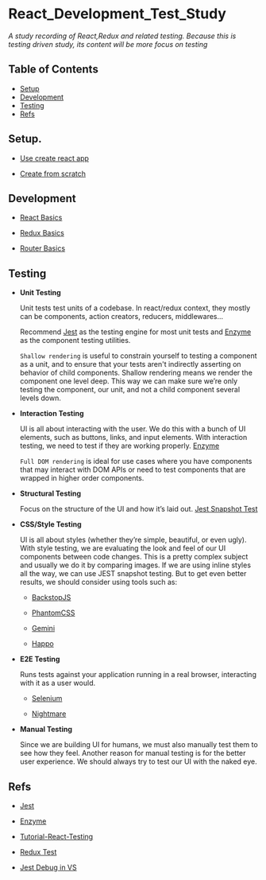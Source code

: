 # React_Development_Test_Study

*A study recording of React,Redux and related testing. 
Because this is testing driven study, its content will be more focus on testing*

## Table of Contents

  - [Setup](#setup)
  - [Development](#development)
  - [Testing](#testing)
  - [Refs](#refs)
  
## Setup.

  * [Use create react app](https://github.com/facebook/create-react-app)

  * [Create from scratch](https://www.robinwieruch.de/minimal-react-webpack-babel-setup/)

## Development

  * [React Basics](https://reactjs.org/docs/hello-world.html)

  * [Redux Basics](https://redux.js.org/basics)

  * [Router Basics](https://reacttraining.com/react-router/web/example/basic)

## Testing

  - **Unit Testing** 

    Unit tests test units of a codebase. In react/redux context, they mostly can be components, action creators, reducers, middlewares... 
    
    Recommend [Jest](https://facebook.github.io/jest) as the testing engine for most unit tests and [Enzyme](https://github.com/airbnb/enzyme) as the component testing utilities.
    
    `Shallow rendering` is useful to constrain yourself to testing a component as a unit, and to ensure that your tests aren't indirectly asserting on behavior of child components. Shallow rendering means we render the component one level deep. This way we can make sure we’re only testing the component, our unit, and not a child component several levels down.
   
  - **Interaction Testing** 

    UI is all about interacting with the user. We do this with a bunch of UI elements, such as buttons, links, and input elements. With interaction testing, we need to test if they are working properly. [Enzyme](https://github.com/airbnb/enzyme)
    
    `Full DOM rendering` is ideal for use cases where you have components that may interact with DOM APIs or need to test components that are wrapped in higher order components.

  - **Structural Testing** 

    Focus on the structure of the UI and how it’s laid out. [Jest Snapshot Test](https://facebook.github.io/jest/docs/en/snapshot-testing.html)

  - **CSS/Style Testing**
  
    UI is all about styles (whether they’re simple, beautiful, or even ugly). With style testing, we are evaluating the look and feel of our UI components between code changes. This is a pretty complex subject and usually we do it by comparing images. If we are using inline styles all the way, we can use JEST snapshot testing. But to get even better results, we should consider using tools such as:

    * [BackstopJS](https://github.com/garris/BackstopJS)

    * [PhantomCSS](https://github.com/Huddle/PhantomCSS)

    * [Gemini](https://github.com/gemini-testing/gemini)

    * [Happo](https://github.com/Galooshi/happo)


  - **E2E Testing**

     Runs tests against your application running in a real browser, interacting with it as a user would.

    * [Selenium](https://www.seleniumhq.org/)
    
    * [Nightmare](https://github.com/segmentio/nightmare/)
    
  - **Manual Testing** 

    Since we are building UI for humans, we must also manually test them to see how they feel. Another reason for manual testing is for the better user experience. We should always try to test our UI with the naked eye.
    
  
 ## Refs
  
   * [Jest](https://facebook.github.io/jest/docs/en/getting-started.html)
    
   * [Enzyme](https://github.com/airbnb/enzyme)
       
   * [Tutorial-React-Testing](https://facebook.github.io/jest/docs/en/tutorial-react.html)

   * [Redux Test](https://redux.js.org/recipes/writing-tests)
   
   * [Jest Debug in VS](https://github.com/Microsoft/vscode-recipes/tree/master/debugging-jest-tests)


